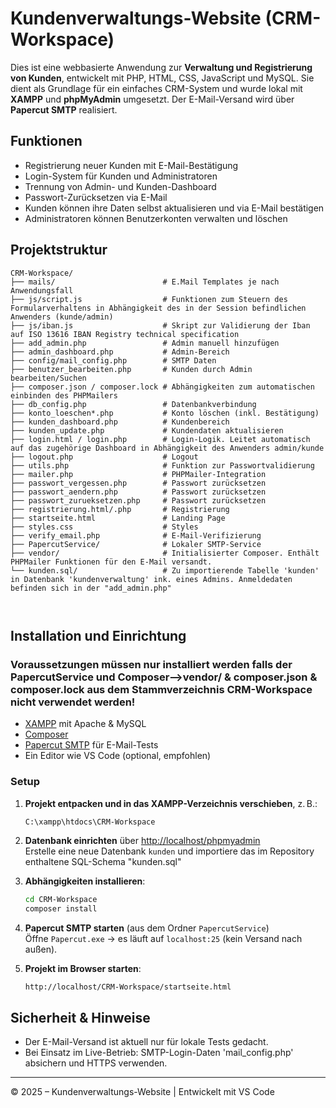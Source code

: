 # Kundenverwaltungs-Website (CRM-Workspace)

Dies ist eine webbasierte Anwendung zur **Verwaltung und Registrierung von Kunden**, entwickelt mit PHP, HTML, CSS, JavaScript und MySQL. Sie dient als Grundlage für ein einfaches CRM-System und wurde lokal mit **XAMPP** und **phpMyAdmin** umgesetzt. Der E-Mail-Versand wird über **Papercut SMTP** realisiert.

##  Funktionen

- Registrierung neuer Kunden mit E-Mail-Bestätigung
- Login-System für Kunden und Administratoren
- Trennung von Admin- und Kunden-Dashboard
- Passwort-Zurücksetzen via E-Mail
- Kunden können ihre Daten selbst aktualisieren und via E-Mail bestätigen
- Administratoren können Benutzerkonten verwalten und löschen

##  Projektstruktur

```
CRM-Workspace/
├── mails/                        # E.Mail Templates je nach Anwendungsfall
├── js/script.js                  # Funktionen zum Steuern des Formularverhaltens in Abhängigkeit des in der Session befindlichen Anwenders (kunde/admin)
├── js/iban.js                    # Skript zur Validierung der Iban auf ISO 13616 IBAN Registry technical specification
├── add_admin.php                 # Admin manuell hinzufügen
├── admin_dashboard.php           # Admin-Bereich
├── config/mail_config.php        # SMTP Daten
├── benutzer_bearbeiten.php       # Kunden durch Admin bearbeiten/Suchen
├── composer.json / composer.lock # Abhängigkeiten zum automatischen einbinden des PHPMailers
├── db_config.php                 # Datenbankverbindung
├── konto_loeschen*.php           # Konto löschen (inkl. Bestätigung)
├── kunden_dashboard.php          # Kundenbereich
├── kunden_update.php             # Kundendaten aktualisieren
├── login.html / login.php        # Login-Logik. Leitet automatisch auf das zugehörige Dashboard in Abhängigkeit des Anwenders admin/kunde
├── logout.php                    # Logout
├── utils.php                     # Funktion zur Passwortvalidierung
├── mailer.php                    # PHPMailer-Integration
├── passwort_vergessen.php        # Passwort zurücksetzen
├── passwort_aendern.php          # Passwort zurücksetzen
├── passwort_zurueksetzen.php     # Passwort zurücksetzen
├── registrierung.html/.php       # Registrierung
├── startseite.html               # Landing Page
├── styles.css                    # Styles 
├── verify_email.php              # E-Mail-Verifizierung
├── PapercutService/              # Lokaler SMTP-Service 
├── vendor/                       # Initialisierter Composer. Enthält PHPMailer Funktionen für den E-Mail versandt.
└── kunden.sql/                   # Zu importierende Tabelle 'kunden' in Datenbank 'kundenverwaltung' ink. eines Admins. Anmeldedaten befinden sich in der "add_admin.php"

 
```

##  Installation und Einrichtung

### Voraussetzungen müssen nur installiert werden falls der PapercutService und Composer-->vendor/ & composer.json & composer.lock aus dem Stammverzeichnis CRM-Workspace nicht verwendet werden!

- [XAMPP](https://www.apachefriends.org/index.html) mit Apache & MySQL
- [Composer](https://getcomposer.org/)
- [Papercut SMTP](https://github.com/ChangemakerStudios/Papercut-SMTP) für E-Mail-Tests
- Ein Editor wie VS Code (optional, empfohlen) 

### Setup

1. **Projekt entpacken und in das XAMPP-Verzeichnis verschieben**, z. B.:

   ```bash
   C:\xampp\htdocs\CRM-Workspace
   ```

2. **Datenbank einrichten** über [http://localhost/phpmyadmin](http://localhost/phpmyadmin)  
   Erstelle eine neue Datenbank `kunden` und importiere das im Repository enthaltene SQL-Schema "kunden.sql"

3. **Abhängigkeiten installieren**:

   ```bash
   cd CRM-Workspace
   composer install
   ```

4. **Papercut SMTP starten** (aus dem Ordner `PapercutService`)  
   Öffne `Papercut.exe` → es läuft auf `localhost:25` (kein Versand nach außen).

5. **Projekt im Browser starten**:

   ```
   http://localhost/CRM-Workspace/startseite.html
   ```

##  Sicherheit & Hinweise

- Der E-Mail-Versand ist aktuell nur für lokale Tests gedacht.
- Bei Einsatz im Live-Betrieb: SMTP-Login-Daten 'mail_config.php' absichern und HTTPS verwenden.

---
© 2025 – Kundenverwaltungs-Website | Entwickelt mit VS Code
